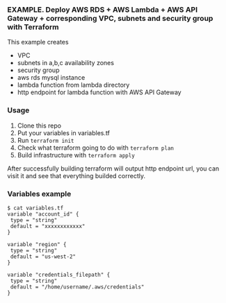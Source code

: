  ### EXAMPLE. Deploy AWS RDS + AWS Lambda + AWS API Gateway + corresponding VPC, subnets and security group with Terraform
 This example creates
 * VPC
 * subnets in a,b,c availability zones
 * security group
 * aws rds mysql instance
 * lambda function from lambda directory
 * http endpoint for lambda function with AWS API Gateway
 ### Usage
 1. Clone this repo
 2. Put your variables in variables.tf
 3. Run ```terraform init```
 4. Check what terraform going to do with ```terraform plan```
 5. Build infrastructure with ```terraform apply```

After successfully building terraform will output http endpoint url, you can visit it and see that everything builded correctly.

 ### Variables example

 ```
 $ cat variables.tf
variable "account_id" {
  type = "string"
  default = "xxxxxxxxxxxx"
}

variable "region" {
  type = "string"
  default = "us-west-2"
}

variable "credentials_filepath" {
  type = "string"
  default = "/home/username/.aws/credentials"
}
```
